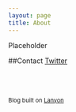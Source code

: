 ```yaml
---
layout: page
title: About
---
```


Placeholder

##Contact
<a href="https://twitter.com/{{ site.twitter }}"><i class="fa fa-twitter"></i>Twitter</a>


<br><br><br>
<sub>Blog built on [Lanyon](http://lanyon.getpoole.com)</sub>
